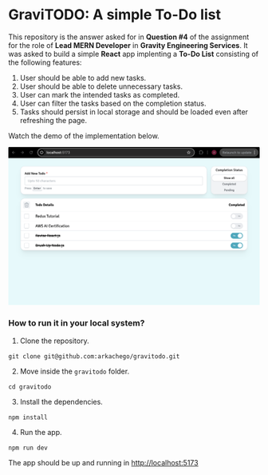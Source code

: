 # GraviTODO: A simple To-Do list

This repository is the answer asked for in **Question #4** of the assignment for the role of **Lead MERN Developer** in **Gravity Engineering Services**. It was asked to build a simple **React** app implenting a **To-Do List** consisting of the following features:

1. User should be able to add new tasks.
2. User should be able to delete unnecessary tasks.
3. User can mark the intended tasks as completed.
4. User can filter the tasks based on the completion status.
5. Tasks should persist in local storage and should be loaded even after refreshing the page.

Watch the demo of the implementation below.

[![Watch the video](artifacts/demo.png)](https://vimeo.com/1069290734/8f73bb5b59)

### How to run it in your local system?

1. Clone the repository.

```
git clone git@github.com:arkachego/gravitodo.git
```

2. Move inside the `gravitodo` folder.

```
cd gravitodo
```

3. Install the dependencies.

```
npm install
```

4. Run the app.

```
npm run dev
```

The app should be up and running in [http://localhost:5173](http://localhost:5173)